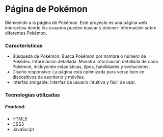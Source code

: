 # Página de Pokémon
Bienvenido a la página de Pokémon. Este proyecto es una página web interactiva donde los usuarios pueden buscar y obtener información sobre diferentes Pokémon.

### Características
- Búsqueda de Pokémon: Busca Pokémon por nombre o número de Pokédex.
Información detallada: Muestra información detallada de cada Pokémon, incluyendo estadísticas, tipos, habilidades y evoluciones.
- Diseño responsivo: La página está optimizada para verse bien en dispositivos de escritorio y móviles.
- Interfaz amigable: Interfaz de usuario intuitiva y fácil de usar.
### Tecnologías utilizadas
##### Frontend:
- HTML5
- CSS3
- JavaScript